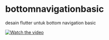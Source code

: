 # bottomnavigationbasic

desain flutter untuk bottom navigation basic

[![Watch the video](https://i9.ytimg.com/vi_webp/sMLxB2B7tak/mqdefault.webp?time=1618389300000&sqp=CLTS2oMG&rs=AOn4CLCli-DC-7SRELnJgd5eTu8SNQftGg)](https://youtu.be/sMLxB2B7tak)
